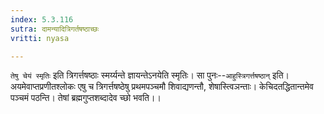 ```yaml
---
index: 5.3.116
sutra: दामन्यादित्रिगर्तषष्ठाच्छः
vritti: nyasa

---
```

`तेषु चेयं स्मृतिः` इति त्रिगर्त्तषष्ठाः स्मर्य्यन्ते ज्ञायन्तेऽनयेति स्मृतिः। सा पुनः--`आहुस्त्रिगर्त्तषष्ठान्` इति। अयमेवाप्तप्रणीतश्लोकः एषु च त्रिगर्त्तषष्ठेषु प्रथमपञ्चमौ शिवाद्यणन्तौ, शेषास्त्विञन्ताः। केचिदतद्धितान्तमेव पञ्चमं पठन्ति। तेषां ब्रह्मगुप्तशब्दादेव च्छो भवति।।